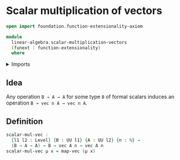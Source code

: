 # Scalar multiplication of vectors

```agda
open import foundation.function-extensionality-axiom

module
  linear-algebra.scalar-multiplication-vectors
  (funext : function-extensionality)
  where
```

<details><summary>Imports</summary>

```agda
open import elementary-number-theory.natural-numbers

open import foundation.universe-levels

open import linear-algebra.functoriality-vectors funext
open import linear-algebra.vectors funext
```

</details>

## Idea

Any operation `B → A → A` for some type `B` of formal scalars induces an
operation `B → vec n A → vec n A`.

## Definition

```agda
scalar-mul-vec :
  {l1 l2 : Level} {B : UU l1} {A : UU l2} {n : ℕ} →
  (B → A → A) → B → vec A n → vec A n
scalar-mul-vec μ x = map-vec (μ x)
```
